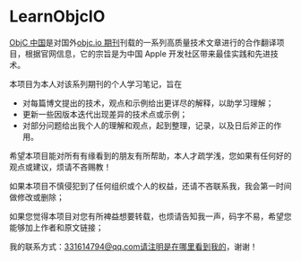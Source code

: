 # LearnObjcIO

[ObjC 中国](https://objccn.io/)是对国外[objc.io 期刊](https://www.objc.io/)刊载的一系列高质量技术文章进行的合作翻译项目，根据官网信息，它的宗旨是为中国 Apple 开发社区带来最佳实践和先进技术。



本项目为本人对该系列期刊的个人学习笔记，旨在

* 对每篇博文提出的技术，观点和示例给出更详尽的解释，以助学习理解；
* 更新一些因版本迭代出现差异的技术点或示例；
* 对部分问题给出我个人的理解和观点，起到整理，记录，以及日后斧正的作用。



希望本项目能对所有有缘看到的朋友有所帮助，本人才疏学浅，您如果有任何好的观点或建议，烦请不吝赐教！

如果本项目不慎侵犯到了任何组织或个人的权益，还请不吝联系我，我会第一时间做修改或删除；

如果您觉得本项目对您有所裨益想要转载，也烦请告知我一声，码字不易，希望您能够加上作者和原文链接；

我的联系方式：331614794@qq.com请注明是在哪里看到我的，谢谢！